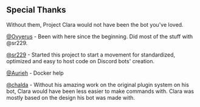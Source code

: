 ## Special Thanks

Without them, Project Clara would not have been the bot you've loved.

[@Ovyerus](https://github.com/Ovyerus) - Been with here since the beginning. Did most of the stuff with @sr229.

[@sr229](https://github.com/sr229) - Started this project to start a movement for standardized, optimized and easy to host code on Discord bots' creation.

[@Aurieh](https://github.com/aurieh) - Docker help

[@chalda](https://github.com/chalda) - Without his amazing work on the original plugin system on his bot, Clara would have been less easier to make commands with. Clara was mostly based on the design his bot was made with.

